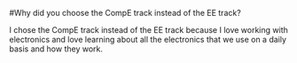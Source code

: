 #Why did you choose the CompE track instead of the EE track?

I chose the CompE track instead of the EE track because I love working with electronics and love
learning about all the electronics that we use on a daily basis and how they work.

